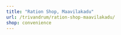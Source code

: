 ```yaml
---
title: "Ration Shop, Maavilakadu"
url: /trivandrum/ration-shop-maavilakadu/
shop: convenience
---
```

